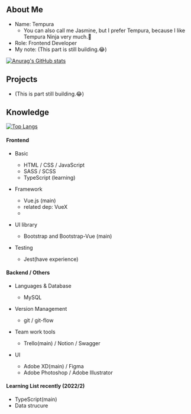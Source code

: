 ## About Me

- Name: Tempura 
  - You can also call me Jasmine, but I prefer Tempura, because I like Tempura Ninja very much.🤣
- Role: Frontend Developer
- My note: (This part is still building.😂)

[![Anurag's GitHub stats](https://github-readme-stats.vercel.app/api?username=tempura327&show_icons=true&theme=dracula)](https://github.com/anuraghazra/github-readme-stats)

## Projects

- (This is part still building.😂)

## Knowledge

[![Top Langs](https://github-readme-stats.vercel.app/api/top-langs/?username=tempura327&layout=compact)](https://github.com/anuraghazra/github-readme-stats)

#### Frontend

- Basic
  - HTML / CSS / JavaScript
  - SASS / SCSS
  - TypeScript (learning)

- Framework
  - Vue.js (main)
  - related dep: VueX
  - 
- UI library
  - Bootstrap and Bootstrap-Vue (main)

- Testing
  - Jest(have experience)
  
#### Backend / Others
- Languages & Database
  - MySQL

- Version Management
  - git / git-flow

- Team work tools
  - Trello(main) / Notion / Swagger

- UI
  - Adobe XD(main) / Figma
  - Adobe Photoshop / Adobe Illustrator 

#### Learning List recently (2022/2)

- TypeScript(main)
- Data strucure
